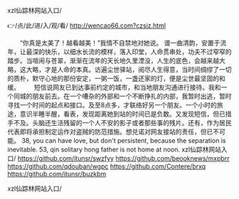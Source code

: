 
xzl仙踪林网站入口/




👉/点/此/进/入/观/看/ http://wencao66.com?czsiz.html




　　“你真是太美了！越看越美！”我情不自禁地对她说。
谱一曲清韵，安置于流年，让最深的快乐，以细水长流的模样，落入印堂，人命贯串处，功夫不过窄窄的踏步。当喧闹与苍翠，渐渐在流年的天长地久里湮没，人生的底色，会越来越大略，这大略，才是人命的本真。访遍尘世驿站，阅尽人生得意，当时间绸缪了一切的质朴，默守心地的那份安定，一粥一饭，一盏还家的灯，便是尘世最坚固的和缓。
　　短信说网友已到达事前约定的城市，和当地朋友沟通进行接待。我和一个同城的朋友前去。在一个嘈杂的外部和一个不断挣扎的内部，我暂时出逃，暂时寻找一个时间的起点和接口。及至8点多，才联络好另一个朋友。一个小时的旅途，意识半睡半醒，看表，发现距离她到站的时间已是负数。又发现短信，但已措手不及。头脑还生活残留的一个人不安的影子或者那些事的残片。还有，作为居民代表即将承担制定运作对盗贼的防范措施。想兑诺对网友接站的责任，但已不可能。
38, you can have love, but don't persistent, because the separation is inevitable.
53, qin solitary hong father is not home at noon.
xzl仙踪林网站入口/ https://github.com/itunsr/swzfyy
https://github.com/beooknews/mxpbrr
https://github.com/qdouban/wgpc
https://github.com/Contere/brxq
https://github.com/itunsr/buzkbm





xzl仙踪林网站入口/

